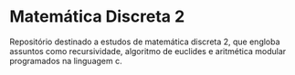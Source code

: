 # Matemática Discreta 2 
Repositório destinado a estudos de matemática discreta 2, que engloba assuntos como recursividade, algoritmo de euclides e aritmética modular programados na linguagem c.

